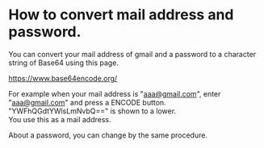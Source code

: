 # How to convert mail address and password.

You can convert your mail address of gmail and a password to a character string of Base64 using this page.

https://www.base64encode.org/

For example when your mail address is "aaa@gmail.com", enter "aaa@gmail.com" and press a ENCODE button.    
"YWFhQGdtYWlsLmNvbQ==" is shown to a lower.   
You use this as a mail address.   

About a password, you can change by the same procedure.   
